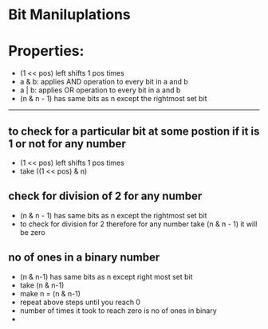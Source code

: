 # Bit Maniluplations

# Properties:
- (1 << pos) left shifts 1 pos times
- a & b: applies AND operation to every bit in a and b
- a | b: applies OR operation to every bit in a and b
- (n & n - 1) has same bits as n except the rightmost set bit

<hr/>

## to check for a particular bit at some postion if it is 1 or not for any number
- (1 << pos) left shifts 1 pos times
- take ((1 << pos) & n) 

## check for division of 2 for any number
- (n & n - 1) has same bits as n except the rightmost set bit
- to check for division for 2 therefore for any number take (n & n - 1) it will be zero

## no of ones in a binary number
- (n & n-1) has same bits as n except right most set bit
- take (n & n-1)
- make n = (n & n-1)
- repeat above steps until you reach 0
- number of times it took to reach zero is no of ones in binary
- 
